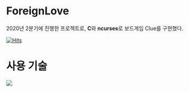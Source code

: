 # ForeignLove
2020년 2분기에 진행한 프로젝트로, **C**와 **ncurses**로 보드게임 Clue를 구현했다.

[![Hits](https://hits.seeyoufarm.com/api/count/incr/badge.svg?url=https%3A%2F%2Fgithub.com%2FWOOSERK%2FClue&count_bg=%2379C83D&title_bg=%23555555&icon=furrynetwork.svg&icon_color=%23FFFFFF&title=Clue&edge_flat=true)](https://hits.seeyoufarm.com)

# 사용 기술
<img src="https://img.shields.io/badge/C-A8B9CC?style=flat-square&logo=C&logoColor=white"/></a>
